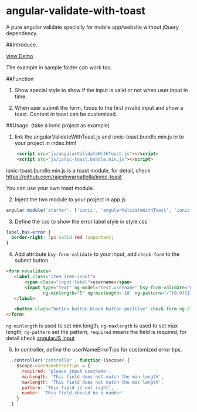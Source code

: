 # angular-validate-with-toast
A pure angular validate specially for mobile app/website without jQuery dependency. 


##Introduce.

[view Demo](http://codepen.io/leonz/pen/WQVPBV)

The example in sample folder can work too.

##Function

1) Show special style to show if the input is valid or not when user input in time.

2) When user submit the form, focus to the first invalid input and show a toast.
    Content in toast can be customized.

##Usage. (take a ionic project as example)

1) link the angularValidateWithToast.js and ionic-toast.bundle.min.js in to your project in index.html

```html
    <script src="js/angularValidateWithToast.js"></script>
    <script src="js/ionic-toast.bundle.min.js"></script>
```

ionic-toast.bundle.min.js is a toast module, for detail, check https://github.com/rajeshwarpatlolla/ionic-toast

You can use your own toast module.

2) Inject the two module to your project in app.js

```javascript
angular.module('starter', ['ionic', 'angularValidateWithToast', 'ionic-toast'])
```

3) Define the css to show the error label style in style.css

```css
label.has-error {
  border-right: 3px solid red !important;
}
```

4) Add attribute `bsy-form-validate` to your input, add `check-form` to the submit button
```html
<form novalidate>
   <label class="item item-input">
       <span class="input-label">username</span>
       <input type="text" ng-model="test.username" bsy-form-validate="userNameErrorTips"
              ng-minlength="5" ng-maxlength='10' ng-pattern="/^[0-9]{11}$/" required>
   </label>

   <button class="button button-block button-positive" check-form ng-click="">login</button>
</form>
```

`ng-minlength` is used to set min length, `ng-maxlength` is used to set max length,
`ng-pattern` set the pattern, `required` means the field is required, for detail check [angularJS input](https://docs.angularjs.org/api/ng/directive/input/)

5) In controller, define the userNameErrorTips for customized error tips.

```javascript
  .controller('controller', function ($scope) {
    $scope.userNameErrorTips = {
      required: 'please input username',
      minlength: 'This field does not match the min length',
      maxlength: 'This field does not match the max length',
      pattern: 'This field is not right',
      number: 'This field should be a number'
    }
  }
```

